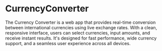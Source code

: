 # CurrencyConverter
The Currency Converter is a web app that provides real-time conversion between international currencies using live exchange rates. With a clean, responsive interface, users can select currencies, input amounts, and receive instant results. It's designed for fast performance, wide currency support, and a seamless user experience across all devices.
